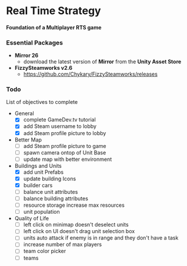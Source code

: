 # Real Time Strategy
#### Foundation of a Multiplayer RTS game

### Essential Packages 
- <strong>Mirror 26</strong>
	- download the latest version of <strong>Mirror</strong> from the <strong>Unity Asset Store</strong>
- <strong>FizzySteamworks v2.6</strong>
	- https://github.com/Chykary/FizzySteamworks/releases
	
### Todo
List of objectives to complete

- General
	- [x] complete GameDev.tv tutorial
	- [x] add Steam username to lobby
	- [x] add Steam profile picture to lobby
- Better Map
	- [ ] add Steam profile picture to game
	- [ ] spawn camera ontop of Unit Base
	- [ ] update map with better environment
- Buildings and Units
	- [x] add unit Prefabs
	- [x] update building Icons
	- [x] builder cars 
	- [ ] balance unit attributes
	- [ ] balance building attributes
	- [ ] resource storage increase max resources
	- [ ] unit population
	
- Quality of Life
	- [ ] left click on minimap doesn't deselect units
	- [ ] left click on UI doesn't drag unit selection box
	- [ ] units auto attack if enemy is in range and they don't have a task
	- [ ] increase number of max players
	- [ ] team color picker
	- [ ] teams